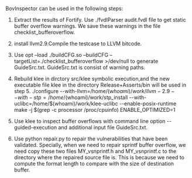 

BovInspector can be used in the following steps:  

1. Extract the results of Fortify. Use ./fvdlParser audit.fvdl file to get static buffer overflow warnings. We save these warnings in the file checklist_bufferoverflow.   

2. install llvm2.9.Compile the testcase to LLVM bitcode.  

3. Use opt –load ./buildCFG.so –buildCFG –targetList=./checklist_bufferoverflow >/dev/null to generate GuideSrc.txt. GuideSrc.txt is consist of warning paths.   

4. Rebuild klee in dirctory src/klee symbolic execution,and the new executable file klee in the directory Release+Asserts/bin will be used in step 5.
	./configure --with-llvm=/home/$(whoami)/work/llvm-2.9 --with-stp=/home/$(whoami)/work/stp_install --with-uclibc=/home/$(whoami)/work/klee-uclibc --enable-posix-runtime
	make -j $(grep -c processor /proc/cpuinfo) ENABLE_OPTIMIZED=1

5. Use klee to inspect buffer overflows with command line option --guided-execution and additional input file GuideSrc.txt.    

6. Use python repair.py to repair the vulnerabilities that have been validated. Specially, when we need to repair sprintf buffer overflow, we need copy these two files MY_vsnprintf.h and MY_vsnprintf.c to the directory where the repaired source file is. This is because we need to compute the format length to compare with the size of destination buffer.

